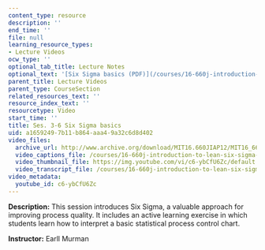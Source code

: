 ```yaml
---
content_type: resource
description: ''
end_time: ''
file: null
learning_resource_types:
- Lecture Videos
ocw_type: ''
optional_tab_title: Lecture Notes
optional_text: '[Six Sigma basics (PDF)](/courses/16-660j-introduction-to-lean-six-sigma-methods-january-iap-2012/resources/mit16_660jiap12_3-6)'
parent_title: Lecture Videos
parent_type: CourseSection
related_resources_text: ''
resource_index_text: ''
resourcetype: Video
start_time: ''
title: Ses. 3-6 Six Sigma basics
uid: a1659249-7b11-b864-aaa4-9a32c6d8d402
video_files:
  archive_url: http://www.archive.org/download/MIT16.660JIAP12/MIT16_660JIAP12_ses3-6_300k.mp4
  video_captions_file: /courses/16-660j-introduction-to-lean-six-sigma-methods-january-iap-2012/4170e7748cb8520f9d12a9e92637cdd5_c6-ybCfU6Zc.vtt
  video_thumbnail_file: https://img.youtube.com/vi/c6-ybCfU6Zc/default.jpg
  video_transcript_file: /courses/16-660j-introduction-to-lean-six-sigma-methods-january-iap-2012/fffc4793c86e6503bece95a551560511_c6-ybCfU6Zc.pdf
video_metadata:
  youtube_id: c6-ybCfU6Zc
---
```


**Description:** This session introduces Six Sigma, a valuable approach for improving process quality. It includes an active learning exercise in which students learn how to interpret a basic statistical process control chart.

**Instructor:** Earll Murman



